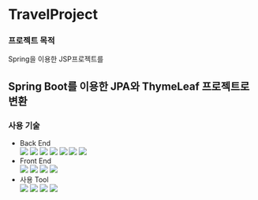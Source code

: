 # TravelProject

### 프로젝트 목적
Spring을 이용한 JSP프로젝트를 

Spring Boot를 이용한 JPA와 ThymeLeaf 프로젝트로 변환
----------------------------------------------------------

### 사용 기술
<ul>
  <li>Back End
  </li>
  <img src="https://img.shields.io/badge/Java-007396?style=for-the-badge&logo=Java&logoColor=white">
  <img src="https://img.shields.io/badge/JPA-000000?style=for-the-badge&logo=jpa&logoColor=white">
  <img src="https://img.shields.io/badge/Spring Boot-6DB33F?style=for-the-badge&logo=Spring Boot&logoColor=white">
  <img src="https://img.shields.io/badge/Spring Security-6DB33F?style=for-the-badge&logo=Spring Security&logoColor=white">
  <img src="https://img.shields.io/badge/thymeleaf-6DB33F?style=for-the-badge&logo=thymeleaf&logoColor=white">
  <img src="https://img.shields.io/badge/Mariadb-4479A1?style=for-the-badge&logo=MariaDB&logoColor=white">
  <img src="https://img.shields.io/badge/DBeaver-A14F26?style=for-the-badge&logo=DBeaver&logoColor=white">
  <li>Front End
  </li>
  <img src="https://img.shields.io/badge/html5-E34F26?style=for-the-badge&logo=html5&logoColor=white">
  <img src="https://img.shields.io/badge/css3-1572B6?style=for-the-badge&logo=css3&logoColor=white">
  <img src="https://img.shields.io/badge/javascript-F7DF1E?style=for-the-badge&logo=javascript&logoColor=white">
  <img src="https://img.shields.io/badge/bootstrap-7952B3?style=for-the-badge&logo=bootstrap&logoColor=white">
  <li>사용 Tool
  </li>
    <img src="https://img.shields.io/badge/github-181717?style=for-the-badge&logo=github&logoColor=white">
    <img src="https://img.shields.io/badge/gitkraken-179287?style=for-the-badge&logo=gitkraken&logoColor=white">
    <img src="https://img.shields.io/badge/intellijidea-181717?style=for-the-badge&logo=intellijidea&logoColor=white">
    <img src="https://img.shields.io/badge/eclipseide-2C2255?style=for-the-badge&logo=eclipseide&logoColor=white">


</ul>


